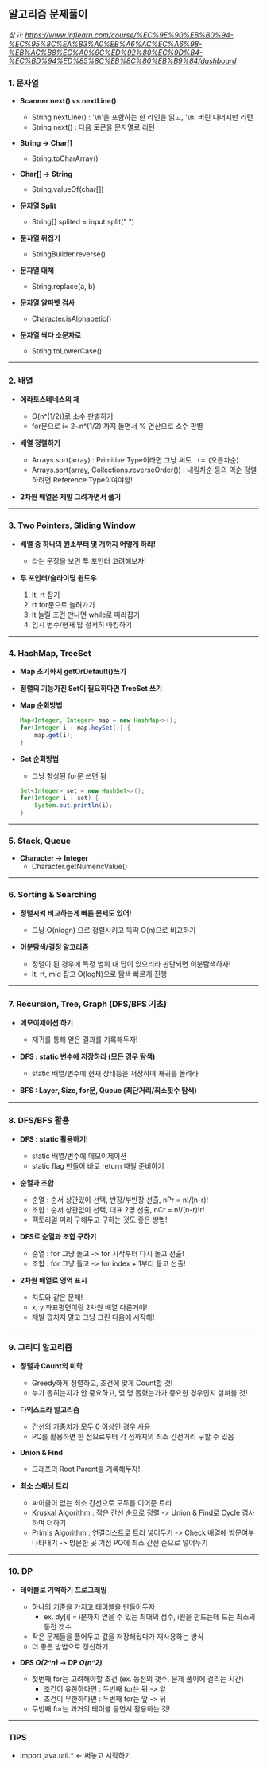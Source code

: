 ## 알고리즘 문제풀이
*참고: https://www.inflearn.com/course/%EC%9E%90%EB%B0%94-%EC%95%8C%EA%B3%A0%EB%A6%AC%EC%A6%98-%EB%AC%B8%EC%A0%9C%ED%92%80%EC%9D%B4-%EC%BD%94%ED%85%8C%EB%8C%80%EB%B9%84/dashboard*

### 1. 문자열
- **Scanner next() vs nextLine()**
  - String nextLine() : '\n'을 포함하는 한 라인을 읽고, '\n' 버린 나머지만 리턴
  - String next() : 다음 토큰을 문자열로 리턴

- **String -> Char[]**
  - String.toCharArray()
  
- **Char[] -> String**
  - String.valueOf(char[])

- **문자열 Split**
  - String[] splited = input.split(" ")

- **문자열 뒤집기**
  - StringBuilder.reverse()

- **문자열 대체**
  - String.replace(a, b)

- **문자열 알파벳 검사**
  - Character.isAlphabetic()

- **문자열 싹다 소문자로**
  - String.toLowerCase()

---
### 2. 배열
- **에라토스테네스의 체**
  - O(n^(1/2))로 소수 판별하기
  - for문으로 i= 2~n^(1/2) 까지 돌면서 % 연산으로 소수 판별

- **배열 정렬하기**
  - Arrays.sort(array) : Primitive Type이라면 그냥 써도 ㄱㅊ (오름차순)
  - Arrays.sort(array, Collections.reverseOrder()) : 내림차순 등의 역순 정렬하려면 Reference Type이여야함!

- **2차원 배열은 제발 그려가면서 풀기**

---
### 3. Two Pointers, Sliding Window
- **배열 중 하나의 원소부터 몇 개까지 어떻게 하라!**
  - 라는 문장을 보면 투 포인터 고려해보자!

- **투 포인터/슬라이딩 윈도우**
  1. lt, rt 잡기
  2. rt for문으로 늘려가기
  3. lt 늘릴 조건 만나면 while로 따라잡기
  4. 임시 변수/현재 답 철저히 마킹하기

---
### 4. HashMap, TreeSet
- **Map 초기화시 getOrDefault()쓰기**

- **정렬의 기능가진 Set이 필요하다면 TreeSet 쓰기**

- **Map 순회방법**
  ```java
  Map<Integer, Integer> map = new HashMap<>();
  for(Integer i : map.keySet()) {
      map.get(i);
  }
  ```

- **Set 순회방법**
  - 그냥 향상된 for문 쓰면 됨
  ```java
  Set<Integer> set = new HashSet<>();
  for(Integer i : set) {
      System.out.println(i);
  }
  ```

---
### 5. Stack, Queue
- **Character -> Integer**
  - Character.getNumericValue()

---
### 6. Sorting & Searching
- **정렬시켜 비교하는게 빠른 문제도 있어!**
  - 그냥 O(nlogn) 으로 정렬시키고 뚝딱 O(n)으로 비교하기

- **이분탐색/결정 알고리즘**
  - 정렬이 된 경우에 특정 범위 내 답이 있으리라 판단되면 이분탐색하자!
  - lt, rt, mid 잡고 O(logN)으로 탐색 빠르게 진행

---
### 7. Recursion, Tree, Graph (DFS/BFS 기초)
- **메모이제이션 하기**
  - 재귀를 통해 얻은 결과를 기록해두자!

- **DFS : static 변수에 저장하라 (모든 경우 탐색)**
  - static 배열/변수에 현재 상태등을 저장하며 재귀를 돌려라

- **BFS : Layer, Size, for문, Queue (최단거리/최소횟수 탐색)**

---
### 8. DFS/BFS 활용
- **DFS : static 활용하기!**
  - static 배열/변수에 메모이제이션
  - static flag 만들어 바로 return 때릴 준비하기

- **순열과 조합**
  - 순열 : 순서 상관있이 선택, 반장/부반장 선출, nPr = n!/(n-r)!
  - 조합 : 순서 상관없이 선택, 대표 2명 선출, nCr = n!/(n-r)!r!
  - 팩토리얼 미리 구해두고 구하는 것도 좋은 방법!

- **DFS로 순열과 조합 구하기**
  - 순열 : for 그냥 돌고 -> for 시작부터 다시 돌고 선출!
  - 조합 : for 그냥 돌고 -> for index + 1부터 돌고 선출!

- **2차원 배열로 영역 표시**
  - 지도와 같은 문제!
  - x, y 좌표평면이랑 2차원 배열 다른거야!
  - 제발 깝치지 말고 그냥 그린 다음에 시작해!

---
### 9. 그리디 알고리즘
- **정렬과 Count의 미학**
  - Greedy하게 정렬하고, 조건에 맞게 Count할 것!
  - 누가 뽑히는지가 안 중요하고, 몇 명 뽑혔는가가 중요한 경우인지 살펴볼 것!

- **다익스트라 알고리즘**
  - 간선의 가중치가 모두 0 이상인 경우 사용
  - PQ를 활용하면 한 점으로부터 각 점까지의 최소 간선거리 구할 수 있음

- **Union & Find**
  - 그래프의 Root Parent를 기록해두자!

- **최소 스패닝 트리**
  - 싸이클이 없는 최소 간선으로 모두를 이어준 트리
  - Kruskal Algorithm : 작은 간선 순으로 정렬 -> Union & Find로 Cycle 검사하며 더하기
  - Prim's Algorithm : 연결리스트로 트리 넣어두기 -> Check 배열에 방문여부 나타내기 -> 방문한 곳 기점 PQ에 최소 간선 순으로 넣어두기

---
### 10. DP
- **테이블로 기억하기 프로그래밍**
  - 하나의 기준을 가지고 테이블을 만들어두자
    - ex. dy[i] = i분까지 얻을 수 있는 최대의 점수, i원을 만드는데 드는 최소의 동전 갯수
  - 작은 문제들을 풀어두고 값을 저장해뒀다가 재사용하는 방식
  - 더 좋은 방법으로 갱신하기

- **DFS *O(2^n)* -> DP *O(n^2)***
  - 첫번째 for는 고려해야할 조건 (ex. 동전의 갯수, 문제 풀이에 걸리는 시간)
    - 조건이 유한하다면 : 두번째 for는 뒤 -> 앞
    - 조건이 무한하다면 : 두번째 for는 앞 -> 뒤
  - 두번째 for는 과거의 테이블 돌면서 활용하는 것!

---
### TIPS
- import java.util.* <- 써놓고 시작하기
